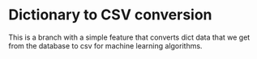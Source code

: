 # Dictionary to CSV conversion

This is a branch with a simple feature that converts dict data that we get from the database to csv for machine learning algorithms.
